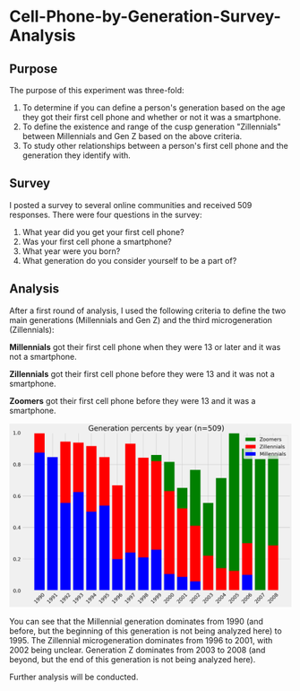 # Cell-Phone-by-Generation-Survey-Analysis
## Purpose
The purpose of this experiment was three-fold:
1. To determine if you can define a person's generation based on the age they got their first cell phone and whether or not it was a smartphone.
2. To define the existence and range of the cusp generation "Zillennials" between Millennials and Gen Z based on the above criteria.
3. To study other relationships between a person's first cell phone and the generation they identify with.

## Survey
I posted a survey to several online communities and received 509 responses. There were four questions in the survey:
1. What year did you get your first cell phone?
2. Was your first cell phone a smartphone?
3. What year were you born?
4. What generation do you consider yourself to be a part of?

## Analysis
After a first round of analysis, I used the following criteria to define the two main generations (Millennials and Gen Z) and the third microgeneration (Zillennials):

**Millennials** got their first cell phone when they were 13 or later and it was not a smartphone.

**Zillennials** got their first cell phone before they were 13 and it was not a smartphone.

**Zoomers** got their first cell phone before they were 13 and it was a smartphone.

![](https://github.com/ldnljcksn/Cell-Phone-by-Generation-Survey-Analysis/blob/main/Calculated%20Generation%20Percents%20by%20Year.png)

You can see that the Millennial generation dominates from 1990 (and before, but the beginning of this generation is not being analyzed here) to 1995. The Zillennial microgeneration dominates from 1996 to 2001, with 2002 being unclear. Generation Z dominates from 2003 to 2008 (and beyond, but the end of this generation is not being analyzed here).

Further analysis will be conducted.
